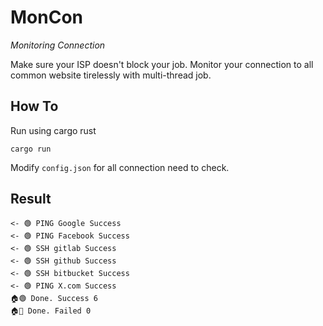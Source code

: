# MonCon

*Monitoring Connection*

Make sure your ISP doesn't block your job. Monitor your connection to all common website tirelessly with multi-thread job.

## How To

Run using cargo rust

```
cargo run
```

Modify `config.json` for all connection need to check.

## Result

```
<- 🟢 PING Google Success
<- 🟢 PING Facebook Success
<- 🟢 SSH gitlab Success
<- 🟢 SSH github Success
<- 🟢 SSH bitbucket Success
<- 🟢 PING X.com Success
🏠🟢 Done. Success 6
🏠🔴 Done. Failed 0
```
